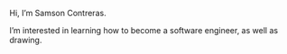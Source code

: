 Hi, I’m Samson Contreras. 

I’m interested in learning how to become a software engineer, as well as drawing.
